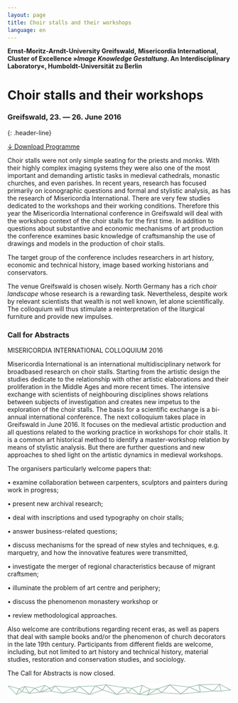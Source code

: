```yaml
---
layout: page
title: Choir stalls and their workshops
language: en
---
```


**Ernst-Moritz-Arndt-University Greifswald,**
**Misericordia International,**
**Cluster of Excellence »_Image Knowledge Gestaltung_. An Interdisciplinary Laboratory«, Humboldt-Universität zu Berlin**

# Choir stalls and their workshops

### Greifswald, 23. — 26. June 2016
{: .header-line}

<a href="../files/flyer.pdf" class="download">↓ Download Programme</a>

Choir stalls were not only simple seating for the priests and monks. With their highly complex imaging systems they were also one of the most important and demanding artistic tasks in medieval cathedrals, monastic churches, and even parishes.
In recent years, research has focused primarily on iconographic questions and formal and stylistic analysis, as has the research of Misericordia International. There are very few studies dedicated to the workshops and their working conditions. Therefore this year the Misericordia International conference in Greifswald will deal with the workshop context of the choir stalls for the first time.
In addition to questions about substantive and economic mechanisms of art production the conference examines basic knowledge of craftsmanship the use of drawings and models in the production of choir stalls.

The target group of the conference includes researchers in art history, economic and technical history, image based working historians and conservators.

The venue Greifswald is chosen wisely. North Germany has a rich *choir landscape* whose research is a rewarding task. Nevertheless, despite work by relevant scientists that wealth is not well known, let alone scientifically. The colloquium will thus stimulate a reinterpretation of the liturgical furniture and provide new impulses.

### Call for Abstracts

MISERICORDIA INTERNATIONAL COLLOQUIUM 2016

Misericordia International is an international multidisciplinary network for broadbased research on choir stalls. Starting from the artistic design the studies dedicate to the relationship with other artistic elaborations and their proliferation in the Middle Ages and more recent times. The intensive exchange with scientists of neighbouring disciplines shows relations between subjects of investigation and creates new impetus to the exploration of the choir stalls. The basis for a scientific exchange is a bi-annual international conference.
The next colloquium takes place in Greifswald in June 2016. It focuses on the medieval artistic production and all questions related to the working practice in workshops for choir stalls. It is a common art historical method to identify a master-workshop relation by means of stylistic analysis. But there are further questions and new approaches to shed light on the artistic dynamics in medieval workshops.

The organisers particularly welcome papers that:

•	examine collaboration between carpenters, sculptors and painters during work in progress;

•	present new archival research;

•	deal with inscriptions and used typography on choir stalls;

•	answer business-related questions;

•	discuss mechanisms for the spread of new styles and techniques, e.g. marquetry, and how the innovative features were transmitted,

•	investigate the merger of regional characteristics because of migrant craftsmen;

•	illuminate the problem of art centre and periphery;

•	discuss the phenomenon monastery workshop or

•	review methodological approaches.

Also welcome are contributions regarding recent eras, as well as papers that deal with sample books and/or the phenomenon of church decorators in the late 19th century. Participants from different fields are welcome, including, but not limited to art history and technical history, material studies, restoration and conservation studies, and sociology.

The Call for Abstracts is now closed.

![Separator](../images/separator.png)

